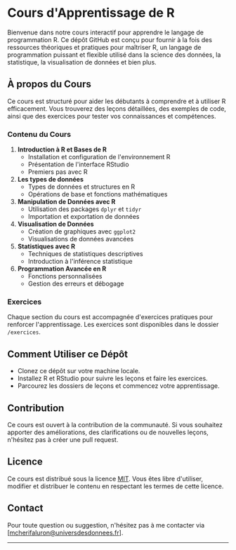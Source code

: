 # Cours d'Apprentissage de R

Bienvenue dans notre cours interactif pour apprendre le langage de programmation R.
Ce dépôt GitHub est conçu pour fournir à la fois des ressources théoriques et pratiques pour maîtriser R, 
un langage de programmation puissant et flexible utilisé dans la science des données, la statistique, 
la visualisation de données et bien plus.

## À propos du Cours

Ce cours est structuré pour aider les débutants à comprendre et à utiliser R efficacement.
Vous trouverez des leçons détaillées, des exemples de code, ainsi que des exercices pour tester vos connaissances et compétences.

### Contenu du Cours

1. **Introduction à R et Bases de R**
   - Installation et configuration de l'environnement R
   - Présentation de l'interface RStudio
   - Premiers pas avec R
2. **Les types de données**
   - Types de données et structures en R
   - Opérations de base et fonctions mathématiques
3. **Manipulation de Données avec R**
   - Utilisation des packages `dplyr` et `tidyr`
   - Importation et exportation de données
4. **Visualisation de Données**
   - Création de graphiques avec `ggplot2`
   - Visualisations de données avancées
5. **Statistiques avec R**
   - Techniques de statistiques descriptives
   - Introduction à l'inférence statistique
6. **Programmation Avancée en R**
   - Fonctions personnalisées
   - Gestion des erreurs et débogage

### Exercices

Chaque section du cours est accompagnée d'exercices pratiques pour renforcer l'apprentissage. 
Les exercices sont disponibles dans le dossier `/exercices`.

## Comment Utiliser ce Dépôt

- Clonez ce dépôt sur votre machine locale.
- Installez R et RStudio pour suivre les leçons et faire les exercices.
- Parcourez les dossiers de leçons et commencez votre apprentissage.

## Contribution

Ce cours est ouvert à la contribution de la communauté. Si vous souhaitez apporter des améliorations,
des clarifications ou de nouvelles leçons, n'hésitez pas à créer une pull request.

## Licence

Ce cours est distribué sous la licence [MIT](LICENSE). Vous êtes libre d'utiliser, 
modifier et distribuer le contenu en respectant les termes de cette licence.

## Contact

Pour toute question ou suggestion, n'hésitez pas à me contacter via [mcherifaluron@universdesdonnees.fr].

---
